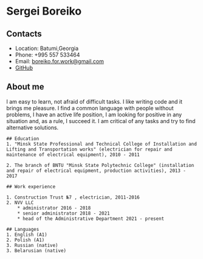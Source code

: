# Sergei Boreiko
## Contacts
- Location: Batumi,Georgia
- Phone: +995 557 533464
- Email: boreiko.for.work@gmail.com
- [GitHub](https://github.com/jsbrownn)
## About me
I am easy to learn, not afraid of difficult tasks. I like writing code and it brings me pleasure.
I find a common language with people without problems, I have an active life position, I am looking for
positive in any situation and, as a rule, I succeed it. I am critical of any
tasks and try to find alternative solutions.

```
## Education
1. "Minsk State Professional and Technical College of Installation and Lifting and Transportation works" (electrician for repair and maintenance of electrical equipment), 2010 - 2011

2. The branch of BNTU "Minsk State Polytechnic College" (installation and repair of electrical equipment, production activities), 2013 - 2017

## Work experience

1. Construction Trust №7 , electrician, 2011-2016
2. NVV LLC  
    * administrator 2016 - 2018
    * senior administrator 2018 - 2021
    * head of the Administrative Department 2021 - present

## Languages
1. English (A1)
2. Polish (A1)
3. Russian (native)
3. Belarusian (native)



